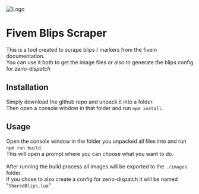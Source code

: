 ![Logo](https://user-images.githubusercontent.com/54480523/194373196-043b8ae8-7a3b-4541-8fec-e8e28cbaeb9e.png)
# Fivem Blips Scraper

This is a tool created to scrape blips / markers from the fivem documentation.<br>
You can use it both to get the image files or also to generate the blips config for _zerio-dispatch_

## Installation

Simply download the github repo and unpack it into a folder.<br>
Then open a console window in that folder and run `npm install`.

## Usage

Open the console window in the folder you unpacked all files into and run `npm run build`.<br>
This will open a prompt where you can choose what you want to do.
<br><br>
After running the build process all images will be exported to the `./images` folder.<br>
If you chose to also create a config for zerio-dispatch it will be named "`SharedBlips.lua`"
